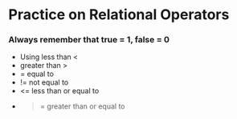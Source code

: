 # Practice on Relational Operators
### Always remember that true = 1, false = 0
* Using less than <
* greater than >
* = equal to
* != not equal to
* <= less than or equal to 
* >= greater than or equal to 
